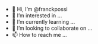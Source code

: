 - 👋 Hi, I’m @franckpossi
- 👀 I’m interested in ...
- 🌱 I’m currently learning ...
- 💞️ I’m looking to collaborate on ...
- 📫 How to reach me ...

<!---
franckpossi/franckpossi is a ✨ special ✨ repository because its `README.md` (this file) appears on your GitHub profile.
You can click the Preview link to take a look at your changes.
--->
